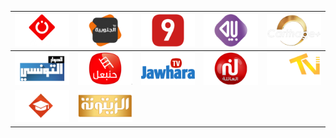 | ![](https://raw.githubusercontent.com/RevGear/logo/master/Countries/TN/Al-Insen-TV.png) | ![](https://raw.githubusercontent.com/RevGear/logo/master/Countries/TN/Al-Janoubiya-TV.png) | ![](https://raw.githubusercontent.com/RevGear/logo/master/Countries/TN/Attessia.png) | ![](https://raw.githubusercontent.com/RevGear/logo/master/Countries/TN/Baya-TV.png) | ![](https://raw.githubusercontent.com/RevGear/logo/master/Countries/TN/Carthage-Plus.png) | 
|:---:|:---:|:---:|:---:|:---:| 
| ![](https://raw.githubusercontent.com/RevGear/logo/master/Countries/TN/Elhiwar-Ettounsi-TV.png) | ![](https://raw.githubusercontent.com/RevGear/logo/master/Countries/TN/Hannibal-TV.png) | ![](https://raw.githubusercontent.com/RevGear/logo/master/Countries/TN/Jawhara-TV.png) | ![](https://raw.githubusercontent.com/RevGear/logo/master/Countries/TN/Nessma.png) | ![](https://raw.githubusercontent.com/RevGear/logo/master/Countries/TN/Sahel-TV.png) | 
| ![](https://raw.githubusercontent.com/RevGear/logo/master/Countries/TN/Watania-Educative.png) | ![](https://raw.githubusercontent.com/RevGear/logo/master/Countries/TN/Zitouna-TV.png)  | 

